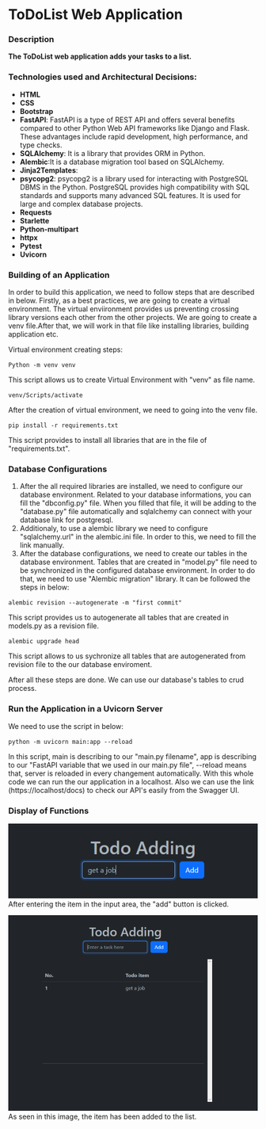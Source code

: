 # ToDoList Web Application
### Description
**The ToDoList web application adds your tasks to a list.**

### Technologies used and Architectural Decisions:
* **HTML**
* **CSS**
* **Bootstrap**
* **FastAPI**: FastAPI is a type of REST API and offers several benefits compared to other Python Web API frameworks like Django and Flask. These advantages include rapid development, high performance, and type checks.
* **SQLAlchemy**: It is a library that provides ORM in Python.
* **Alembic**:It is a database migration tool based on SQLAlchemy.
* **Jinja2Templates**:
* **psycopg2**: psycopg2 is a library used for interacting with PostgreSQL DBMS in the Python. PostgreSQL provides high compatibility with SQL standards and supports many advanced SQL features. It is used for large and complex database projects.
* **Requests**
* **Starlette** 
* **Python-multipart**
* **httpx**
* **Pytest**
* **Uvicorn**

### Building of an Application
In order to build this application, we need to follow steps that are described in below.
Firstly, as a best practices, we are going to create a virtual environment. The virtual enviironment provides us preventing crossing library versions each other from the other projects. We are going to create a venv file.After that, we will work in that file like installing libraries, building application etc.

Virtual environment creating steps:

<pre><code>Python -m venv venv</code></pre>
This script allows us to create Virtual Environment with "venv" as file name.
<pre><code>venv/Scripts/activate</code></pre> 
After the creation of virtual environment, we need to going into the venv file. 
<pre><code>pip install -r requirements.txt</code></pre>
This script provides to install all libraries that are in the file of "requirements.txt".

### Database Configurations

1. After the all required libraries are installed, we need to configure our database environment. Related to your database informations, you can fill the "dbconfig.py" file. When you filled that file, it will be adding to the "database.py" file automatically and sqlalchemy can connect with your database link for postgresql.
2. Additionaly, to use a alembic library we need to configure "sqlalchemy.url" in the alembic.ini file. In order to this, we need to fill the link manually.
3. After the database configurations, we need to create our tables in the database environment. Tables that are created in "model.py" file need to be synchronized in the configured database environment. In order to do that, we need to use "Alembic migration" library. It can be followed the steps in below:
<pre><code>alembic revision --autogenerate -m "first commit"</code></pre> 
This script provides us to autogenerate all tables that are created in models.py as a revision file.   
<pre><code>alembic upgrade head</code></pre> 
This script allows to us sychronize all tables that are autogenerated from revision file to the our database enviroment.

After all these steps are done. We can use our database's tables to crud process.

### Run the Application in a Uvicorn Server

We need to use the script in below:

<pre><code>python -m uvicorn main:app --reload</code></pre> In this script, main is describing to our "main.py filename", app is describing to our "FastAPI variable that we used in our main.py file", --reload means that, server is reloaded in every changement automatically. With this whole code we can run the our application in a localhost. Also we can use the link (https://localhost/docs) to check our API's easily from the Swagger UI. 





### Display of Functions
![Jpeg-1](https://github.com/UmitEkmekci/TodoListApplication/blob/main/adding.PNG)
<br/>
After entering the item in the input area, the "add" button is clicked.

![Jpeg-1](https://github.com/UmitEkmekci/TodoListApplication/blob/main/listing.PNG)
<br/>
As seen in this image, the item has been added to the list.

